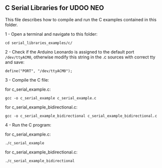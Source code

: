 C Serial Libraries for UDOO NEO
---------

This file describes how to compile and run the C examples contained in this folder.

1 - Open a terminal and navigate to this folder:

    cd serial_libraries_examples/c/

2 - Check if the Arduino Leonardo is assigned to the default port `/dev/ttyACM0`, otherwise modify this string in the .c sources with correct tty and save:

    define("PORT", "/dev/ttyACM0");

3 - Compile the C file:

for c_serial_example.c:

    gcc -o c_serial_example c_serial_example.c

for c_serial_example_bidirectional.c:

    gcc -o c_serial_example_bidirectional c_serial_example_bidirectional.c

4 - Run the C program:

for c_serial_example.c:

    ./c_serial_example

for c_serial_example_bidirectional.c:

    ./c_serial_example_bidirectional
